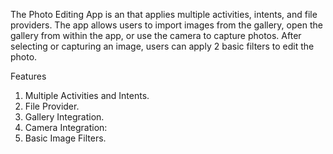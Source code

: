 The Photo Editing App is an that applies multiple activities, intents, and file providers.
The app allows users to import images from the gallery, open the gallery from within the app, or use the camera to capture photos. 
After selecting or capturing an image, users can apply 2 basic filters to edit the photo.

Features
1. Multiple Activities and Intents.
2. File Provider.
3. Gallery Integration.
4. Camera Integration:
5. Basic Image Filters.
